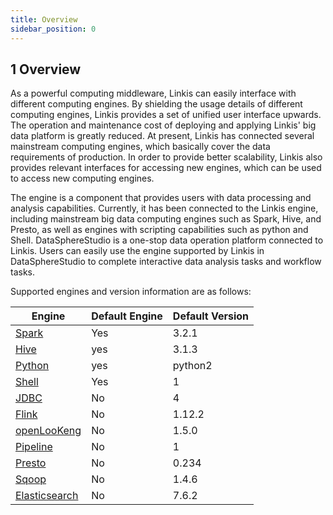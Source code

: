 ```yaml
---
title: Overview
sidebar_position: 0
---
```

## 1 Overview
As a powerful computing middleware, Linkis can easily interface with different computing engines. By shielding the usage details of different computing engines, Linkis provides a set of unified user interface upwards.
The operation and maintenance cost of deploying and applying Linkis' big data platform is greatly reduced. At present, Linkis has connected several mainstream computing engines, which basically cover the data requirements of production.
In order to provide better scalability, Linkis also provides relevant interfaces for accessing new engines, which can be used to access new computing engines.
 
The engine is a component that provides users with data processing and analysis capabilities. Currently, it has been connected to the Linkis engine, including mainstream big data computing engines such as Spark, Hive, and Presto, as well as engines with scripting capabilities such as python and Shell.
DataSphereStudio is a one-stop data operation platform connected to Linkis. Users can easily use the engine supported by Linkis in DataSphereStudio to complete interactive data analysis tasks and workflow tasks.

Supported engines and version information are as follows:

| Engine | Default Engine | Default Version |
|--------------| -- | ---- |
| [Spark](./spark.md) | Yes | 3.2.1 |
| [Hive](./hive.md) | yes | 3.1.3 |
| [Python](./python.md) | yes | python2 |
| [Shell](./shell.md) | Yes | 1 |
| [JDBC](./jdbc.md) | No | 4 |
| [Flink](./flink.md) | No | 1.12.2 |
| [openLooKeng](./openlookeng.md) | No | 1.5.0 |
| [Pipeline](./pipeline.md) | No | 1 |
| [Presto](./presto.md) | No | 0.234 |
| [Sqoop](./sqoop.md) | No | 1.4.6 |
| [Elasticsearch](./elasticsearch.md) | No | 7.6.2 |